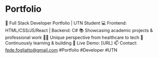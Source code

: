 # Portfolio
🚀 Full Stack Developer Portfolio | UTN Student   💻 Frontend: HTML/CSS/JS/React | Backend: C#   📚 Showcasing academic projects &amp; professional work   👨‍⚕️ Unique perspective from healthcare to tech   🌱 Continuously learning &amp; building    🔗 Live Demo: [URL]   📫 Contact: fede.fogliatto@gmail.com    #Portfolio #Developer #UTN
